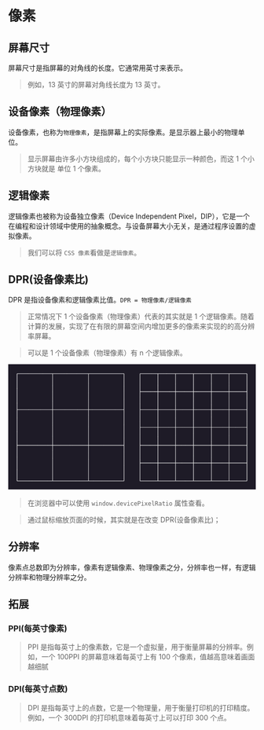 # 像素

## 屏幕尺寸
屏幕尺寸是指屏幕的对角线的长度。它通常用英寸来表示。
> 例如，13 英寸的屏幕对角线长度为 13 英寸。


## 设备像素（物理像素）

设备像素，也称为`物理像素`，是指屏幕上的实际像素。是显示器上最小的物理单位。
> 显示屏幕由许多小方块组成的，每个小方块只能显示一种颜色，而这 1 个小方块就是 单位 1 个像素。


## 逻辑像素

逻辑像素也被称为设备独立像素（Device Independent Pixel，DIP），它是一个在编程和设计领域中使用的抽象概念。与设备屏幕大小无关，是通过程序设置的虚拟像素。
> 我们可以将 `CSS 像素`看做是`逻辑像素`。

## DPR(设备像素比)

DPR 是指设备像素和逻辑像素比值。`DPR = 物理像素/逻辑像素`

> 正常情况下 1 个设备像素（物理像素）代表的其实就是 1 个逻辑像素。随着计算的发展，实现了在有限的屏幕空间内增加更多的像素来实现的的高分辨率屏幕。

> 可以是 1 个设备像素（物理像素）有 n 个逻辑像素。

![图片](./images/web-core_base_1_13-1.png)

> 在浏览器中可以使用 `window.devicePixelRatio` 属性查看。

> 通过鼠标缩放页面的时候，其实就是在改变 DPR(设备像素比)；

## 分辨率

像素点总数即为分辨率，像素有逻辑像素、物理像素之分，分辨率也一样，有逻辑分辨率和物理分辨率之分。


## 拓展

### PPI(每英寸像素)
> PPI 是指每英寸上的像素数，它是一个虚拟量，用于衡量屏幕的分辨率。例如，一个 100PPI 的屏幕意味着每英寸上有 100 个像素，值越高意味着画面越细腻

### DPI(每英寸点数)
> DPI 是指每英寸上的点数，它是一个物理量，用于衡量打印机的打印精度。例如，一个 300DPI 的打印机意味着每英寸上可以打印 300 个点。